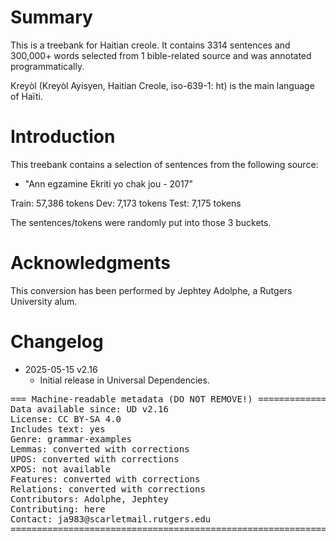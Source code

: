 # Summary

This is a treebank for Haitian creole. It contains 3314 sentences and 300,000+ words selected from 1 bible-related source and was annotated programmatically.

Kreyòl (Kreyòl Ayisyen, Haitian Creole, iso-639-1: ht) is the main language of Haïti.

# Introduction

This treebank contains a selection of sentences from the following source:
* "Ann egzamine Ekriti yo chak jou - 2017"

Train: 57,386 tokens
Dev: 7,173 tokens
Test: 7,175 tokens

The sentences/tokens were randomly put into those 3 buckets.


# Acknowledgments

This conversion has been performed by Jephtey Adolphe, a Rutgers University alum.


# Changelog

* 2025-05-15 v2.16
  * Initial release in Universal Dependencies.


<pre>
=== Machine-readable metadata (DO NOT REMOVE!) ================================
Data available since: UD v2.16
License: CC BY-SA 4.0
Includes text: yes
Genre: grammar-examples
Lemmas: converted with corrections
UPOS: converted with corrections
XPOS: not available
Features: converted with corrections
Relations: converted with corrections
Contributors: Adolphe, Jephtey
Contributing: here
Contact: ja983@scarletmail.rutgers.edu
===============================================================================
</pre>
